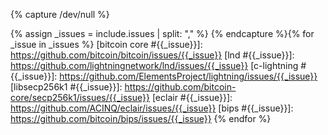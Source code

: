 {% capture /dev/null %}
<!--
issues.md: creates Markdown referency-style links to issues and pull
requests in the Bitcoin Core, LND, C-Lightning, and libsecp256k1 repositories.

When changing this file, a good test to run to ensure that all links are
working is the htmlproofer line from the Makefile with the
"disable-external" parameter removed.  Beware that this can be bandwidth
intensive and that you might get throttled/banned for suspected website
scraping.

  Input:
    - issues: (CSV) the issue numbers to create links for separated by
      commas with no spaces.  For a given number, a separate link will
      be created for *all* suppored repositories

  Output:
    List of Markdown reference-style links

  Example:
    Input:
      % include linkers/issues.md issues="123,456" %
    Output
      [bitcoin core #123]: https://github.com/bitcoin/bitcoin/issues/123
      [lnd #123]: https://github.com/lightningnetwork/lnd/issues/123
      [bitcoin core #456]: https://github.com/bitcoin/bitcoin/issues/456
      [lnd #456]: https://github.com/lightningnetwork/lnd/issues/456
-->
{% assign _issues = include.issues | split: "," %}
{% endcapture %}{% for _issue in _issues %}
[bitcoin core #{{_issue}}]: https://github.com/bitcoin/bitcoin/issues/{{_issue}}
[lnd #{{_issue}}]: https://github.com/lightningnetwork/lnd/issues/{{_issue}}
[c-lightning #{{_issue}}]: https://github.com/ElementsProject/lightning/issues/{{_issue}}
[libsecp256k1 #{{_issue}}]: https://github.com/bitcoin-core/secp256k1/issues/{{_issue}}
[eclair #{{_issue}}]: https://github.com/ACINQ/eclair/issues/{{_issue}}
[bips #{{_issue}}]: https://github.com/bitcoin/bips/issues/{{_issue}}
{% endfor %}
